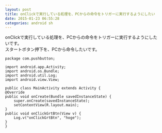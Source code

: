 ```yaml
---
layout: post
title: onClickで実行している処理を、PCからの命令をトリガーに実行するようにしたい
date: 2015-01-23 06:55:28
categories: android sh
---
```

<p>onClickで実行している処理を、PCからの命令をトリガーに実行するようにしたいです。<br>
スタートボタン押下を、PCから命令したいです。</p>

```
package com.pushbutton;

import android.app.Activity;
import android.os.Bundle;
import android.util.Log;
import android.view.View;

public class MainActivity extends Activity {
@Override
public void onCreate(Bundle savedInstanceState) {
    super.onCreate(savedInstanceState);
    setContentView(R.layout.main);
}
public void onClickGrtBtn(View v) {
    Log.v("onClickGrtBtn", "hoge");
}
}
```
